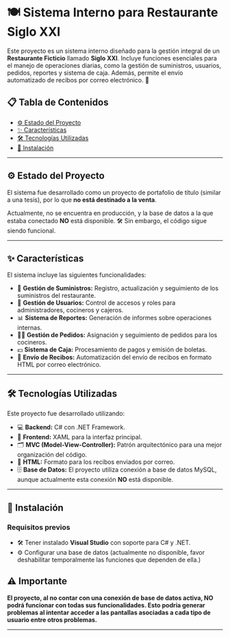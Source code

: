 # 🍽️ Sistema Interno para Restaurante **Siglo XXI**

Este proyecto es un sistema interno diseñado para la gestión integral de un **Restaurante Ficticio** llamado **Siglo XXI**. Incluye funciones esenciales para el manejo de operaciones diarias, como la gestión de suministros, usuarios, pedidos, reportes y sistema de caja. Además, permite el envío automatizado de recibos por correo electrónico. 📧

## 📋 Tabla de Contenidos

- [⚙️ Estado del Proyecto](#️-estado-del-proyecto)
- [✨ Características](#-características)
- [🛠️ Tecnologías Utilizadas](#️-tecnologías-utilizadas)
- [🚀 Instalación](#-instalación)

---

## ⚙️ Estado del Proyecto

El sistema fue desarrollado como un proyecto de portafolio de título (similar a una tesis), por lo que **no está destinado a la venta**.

Actualmente, no se encuentra en producción, y la base de datos a la que estaba conectado **NO** está disponible. 🛠️ Sin embargo, el código sigue siendo funcional.

---

## ✨ Características

El sistema incluye las siguientes funcionalidades:
- 🛒 **Gestión de Suministros:** Registro, actualización y seguimiento de los suministros del restaurante.
- 👥 **Gestión de Usuarios:** Control de accesos y roles para administradores, cocineros y cajeros.
- 📊 **Sistema de Reportes:** Generación de informes sobre operaciones internas.
- 🧑‍🍳 **Gestión de Pedidos:** Asignación y seguimiento de pedidos para los cocineros.
- 💵 **Sistema de Caja:** Procesamiento de pagos y emisión de boletas.
- 📧 **Envío de Recibos:** Automatización del envío de recibos en formato HTML por correo electrónico.

---

## 🛠️ Tecnologías Utilizadas

Este proyecto fue desarrollado utilizando:
- 💻 **Backend:** C# con .NET Framework.
- 🎨 **Frontend:** XAML para la interfaz principal.
- 🗂️ **MVC (Model-View-Controller):** Patrón arquitectónico para una mejor organización del código.
- 📨 **HTML:** Formato para los recibos enviados por correo.
- 🗄️ **Base de Datos:** El proyecto utiliza conexión a base de datos MySQL, aunque actualmente esta conexión **NO** está disponible.

---

## 🚀 Instalación

### Requisitos previos
- 🛠️ Tener instalado **Visual Studio** con soporte para C# y .NET.
- ⚙️ Configurar una base de datos (actualmente no disponible, favor deshabilitar temporalmente las funciones que dependen de ella.)

## ⚠️ Importante

**El proyecto, al no contar con una conexión de base de datos activa, **NO** podrá funcionar con todas sus funcionalidades. Esto podría generar problemas al intentar acceder a las pantallas asociadas a cada tipo de usuario entre otros problemas.**

---



